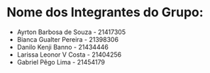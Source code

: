 # Nome dos Integrantes do Grupo:
- Ayrton Barbosa de Souza - 21417305
- Bianca Gualter Pereira - 21398306
- Danilo Kenji Banno - 21434446
- Larissa Leonor V Costa - 21404256
- Gabriel Pêgo Lima - 21454179